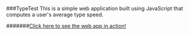 ###TypeTest
This is a simple web application built using JavaScript that computes a user's average type speed.

#######[Click here to see the web app in action!](http://jonathandeiven.com/typetest)
